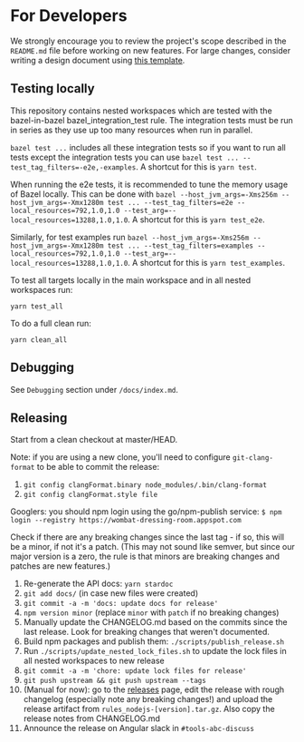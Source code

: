 # For Developers

We strongly encourage you to review the project's scope described in the `README.md` file before working on new features. For large changes, consider writing a design document using [this template](https://goo.gl/YCQttR).

## Testing locally

This repository contains nested workspaces which are tested with the bazel-in-bazel bazel_integration_test rule. The integration tests must be run in series as they use up too many resources when run in parallel.

`bazel test ...` includes all these integration tests so if you want to run all tests except the integration tests you can use `bazel test ... --test_tag_filters=-e2e,-examples`. A shortcut for this is `yarn test`.

When running the e2e tests, it is recommended to tune the memory usage of Bazel locally. This can be done with `bazel --host_jvm_args=-Xms256m --host_jvm_args=-Xmx1280m test ... --test_tag_filters=e2e --local_resources=792,1.0,1.0 --test_arg=--local_resources=13288,1.0,1.0`. A shortcut for this is `yarn test_e2e`.

Similarly, for test examples run  `bazel --host_jvm_args=-Xms256m --host_jvm_args=-Xmx1280m test ... --test_tag_filters=examples --local_resources=792,1.0,1.0 --test_arg=--local_resources=13288,1.0,1.0`. A shortcut for this is `yarn test_examples`.

To test all targets locally in the main workspace and in all nested workspaces run:

```
yarn test_all
```

To do a full clean run:

```
yarn clean_all
```

## Debugging

See `Debugging` section under `/docs/index.md`.

## Releasing

Start from a clean checkout at master/HEAD.

Note: if you are using a new clone, you'll need to configure `git-clang-format` to be able to commit the release:

1. `git config clangFormat.binary node_modules/.bin/clang-format`
1. `git config clangFormat.style file`

Googlers: you should npm login using the go/npm-publish service: `$ npm login --registry https://wombat-dressing-room.appspot.com`

Check if there are any breaking changes since the last tag - if so, this will be a minor, if not it's a patch.
(This may not sound like semver, but since our major version is a zero, the rule is that minors are breaking changes and patches are new features.)

1. Re-generate the API docs: `yarn stardoc`
1. `git add docs/` (in case new files were created)
1. `git commit -a -m 'docs: update docs for release'`
1. `npm version minor` (replace `minor` with `patch` if no breaking changes)
1. Manually update the CHANGELOG.md based on the commits since the last release. Look for breaking changes that weren't documented.
1. Build npm packages and publish them: `./scripts/publish_release.sh`
1. Run `./scripts/update_nested_lock_files.sh` to update the lock files in all nested workspaces to new release
1. `git commit -a -m 'chore: update lock files for release'`
1. `git push upstream && git push upstream --tags`
1. (Manual for now): go to the [releases] page, edit the release with rough changelog (especially note any breaking changes!) and upload the release artifact from `rules_nodejs-[version].tar.gz`. Also copy the release notes from CHANGELOG.md
1. Announce the release on Angular slack in `#tools-abc-discuss`

[releases]: https://github.com/bazelbuild/rules_nodejs/releases
